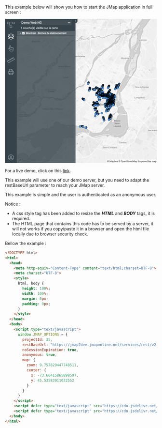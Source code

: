 This example below will show you how to start the JMap application in full screen :

![Full screen application](./images/full-screen.png "Full screen application")

For a live demo, click on this [link](http://jsfiddle.net/K2Geospatial/uaksoLm9/19/).

This example will use one of our demo server, but you need to adapt the restBaseUrl parameter to reach your JMap server.

This example is simple and the user is authenticated as an anonymous user.

Notice :

  - A css style tag has been added to resize the ***HTML*** and ***BODY*** tags, it is required.
  - The HTML page that contains this code has to be served by a server, it will not works if you copy/paste it in a browser and open the html file locally due to browser security check.

Bellow the example :

```html
<!DOCTYPE html>
<html>
  <head>
    <meta http-equiv="Content-Type" content="text/html;charset=UTF-8">
    <meta charset="UTF-8">
    <style>
      html, body {
        height: 100%;
        width: 100%;
        margin: 0px;
        padding: 0px;
      }
    </style>
  </head>
  <body>
    <script type="text/javascript">
      window.JMAP_OPTIONS = {
        projectId: 35,
        restBaseUrl: "https://jmap7dev.jmaponline.net/services/rest/v2.0",
        noSessionExpiration: true,
        anonymous: true,
        map: {
          zoom: 9.757829447748511,
          center: {
            x: -73.66415865898597,
            y: 45.53583011032552
          }
        }
      }
    </script>
    <script defer type="text/javascript" src="https://cdn.jsdelivr.net/npm/jmap-core-js@0.5.0/public/index.js"></script>
    <script defer type="text/javascript" src="https://cdn.jsdelivr.net/npm/jmap-app-js@0.1.1/public/index.js"></script>
  </body>
</html>
```
